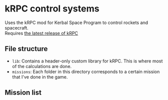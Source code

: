 # kRPC control systems

Uses the kRPC mod for Kerbal Space Program to control rockets and spacecraft.  
Requires [the latest release of kRPC](https://github.com/nullprofile/krpc/releases/tag/0.4.9-1.12.1)

## File structure
- `lib`: Contains a header-only custom library for kRPC. This is where most of the calculations are done.
- `missions`: Each folder in this directory corresponds to a certain mission that I've done in the game.

## Mission list
